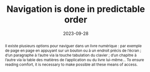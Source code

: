 ---
title: Navigation is done in predictable order
abstract: "Il existe plusieurs options pour naviguer dans un livre numérique&nbsp;: par exemple de page en page en appuyant sur un bouton ou à un endroit précis de l’écran ; d’un paragraphe à l’autre via la touche tabulation du clavier ; d’un chapitre à l’autre via la table des matières de l’application ou du livre lui-même... To ensure reading comfort, it is necessary to make possible all these means of access."
categories:
  - Navigation
agrege: O4162-E054
opquast: 4 162
indiceebook: "54"
description: Rule 054
before: "053"
weight: "054"
after: "055"
actif: "1"
layout: rules
date: 2023-09-28
tags:
  - Usability
  - Accessibility
objectif:
  - Facilitate navigation, regardless of terminal or access method
  - Improve accessibility of content to readers with disabilities
Meo:
  - Logically order content
  - Provide a table of contents for machine use
  - If possible, provide a table of contents for direct human use
Controle:
  - Control the logical order of the document, especially via keyboard navigation
  - Control the presence of a table of contents in the playback device
epubcheck: null
ace: true
humancheck: true
ReadiumGoToolkit: null
Source:
  - Opquast
Referentiel:
  - "[Web Content Accessibility Guidelines (WCAG) 3.2.3 Consistent Navigation (Level AA)](https://www.w3.org/TR/WCAG22/#consistent-navigation)"
steps:
  - Design
  - Production numérique
Pertinence: 1
---